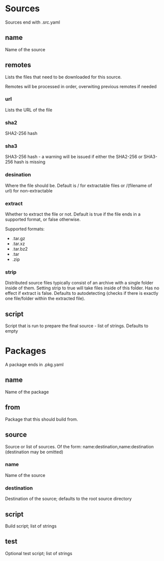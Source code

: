 # Sources
Sources end with .src.yaml
## name
Name of the source
## remotes
Lists the files that need to be downloaded for this source.

Remotes will be processed in order, overwiting previous remotes if needed
### url
Lists the URL of the file
### sha2
SHA2-256 hash
### sha3
SHA3-256 hash - a warning will be issued if either the SHA2-256 or SHA3-256 hash is missing
### desination
Where the file should be.  Default is / for extractable files or /(filename of url) for non-extractable
### extract
Whether to extract the file or not.  Default is true if the file ends in a supported format, or false otherwise.

Supported formats:
* .tar.gz
* .tar.xz
* .tar.bz2
* .tar
* .zip
### strip
Distributed source files typically consist of an archive with a single folder inside of them.  Setting strip to true will take files inside of this folder.  Has no effect if extract is false.  Defaults to autodetecting (checks if there is exactly one file/folder within the extracted file).
## script
Script that is run to prepare the final source - list of strings.  Defaults to empty
# Packages
A package ends in .pkg.yaml
## name
Name of the package
## from
Package that this should build from.
## source
Source or list of sources.
Of the form: name:destination,name:destination (destination may be omitted)
### name
Name of the source
### destination
Destination of the source; defaults to the root source directory
## script
Build script; list of strings
## test
Optional test script; list of strings
